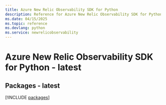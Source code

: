 ```yaml
---
title: Azure New Relic Observability SDK for Python
description: Reference for Azure New Relic Observability SDK for Python
ms.date: 04/15/2025
ms.topic: reference
ms.devlang: python
ms.service: newrelicobservability
---
```

# Azure New Relic Observability SDK for Python - latest
## Packages - latest
[!INCLUDE [packages](new-relic-observability-index.md)]